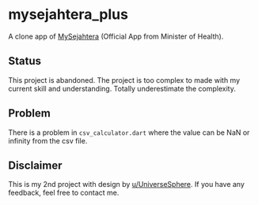 # mysejahtera_plus

[](https://github.com/saifymatteo/MySejahtera-Plus/blob/master/git/mysejahtera_plus.gif)

A clone app of [MySejahtera](https://mysejahtera.malaysia.gov.my/intro/) (Official App from Minister of Health).

## Status

This project is abandoned. The project is too complex to made with my current skill and understanding. Totally underestimate the complexity.

## Problem

There is a problem in ```csv_calculator.dart``` where the value can be NaN or infinity from the csv file.

## Disclaimer

This is my 2nd project with design by [u/UniverseSphere](https://www.reddit.com/r/malaysia/comments/q4mrgv/i_did_a_ui_redesign_for_mysejahtera_based_on/). If you have any feedback, feel free to contact me.
